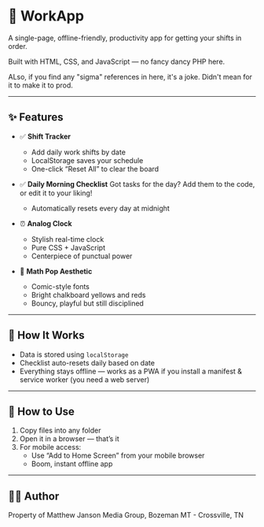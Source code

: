# 🧠 WorkApp

A single-page, offline-friendly, productivity app for getting your shifts in order.

Built with HTML, CSS, and JavaScript — no fancy dancy PHP here.

ALso, if you find any "sigma" references in here, it's a joke. Didn't mean for it to make it to prod.

---

## ✨ Features

- ✅ **Shift Tracker**
  - Add daily work shifts by date
  - LocalStorage saves your schedule
  - One-click “Reset All” to clear the board

- ✅ **Daily Morning Checklist**
Got tasks for the day? Add them to the code, or edit it to your liking!
  - Automatically resets every day at midnight

- ⏰ **Analog Clock**
  - Stylish real-time clock
  - Pure CSS + JavaScript
  - Centerpiece of punctual power

- 🎨 **Math Pop Aesthetic**
  - Comic-style fonts
  - Bright chalkboard yellows and reds
  - Bouncy, playful but still disciplined

---

## 💾 How It Works

- Data is stored using `localStorage`
- Checklist auto-resets daily based on date
- Everything stays offline — works as a PWA if you install a manifest & service worker (you need a web server)

---

## 🚀 How to Use

1. Copy files into any folder
2. Open it in a browser — that’s it
3. For mobile access:
   - Use “Add to Home Screen” from your mobile browser
   - Boom, instant offline app

---

## 🧑‍💻 Author

Property of Matthew Janson Media Group, Bozeman MT - Crossville, TN
